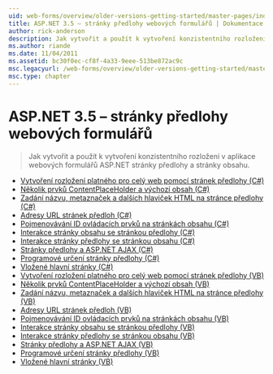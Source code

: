 ```yaml
---
uid: web-forms/overview/older-versions-getting-started/master-pages/index
title: ASP.NET 3.5 – stránky předlohy webových formulářů | Dokumentace Microsoftu
author: rick-anderson
description: Jak vytvořit a použít k vytvoření konzistentního rozložení v aplikace webových formulářů ASP.NET stránky předlohy a stránky obsahu.
ms.author: riande
ms.date: 11/04/2011
ms.assetid: bc30f0ec-cf8f-4a33-9eee-513be872ac9c
msc.legacyurl: /web-forms/overview/older-versions-getting-started/master-pages
msc.type: chapter
---
```

<a name="aspnet-35---web-forms-master-pages"></a>ASP.NET 3.5 – stránky předlohy webových formulářů
====================
> Jak vytvořit a použít k vytvoření konzistentního rozložení v aplikace webových formulářů ASP.NET stránky předlohy a stránky obsahu.


- [Vytvoření rozložení platného pro celý web pomocí stránek předlohy (C#)](creating-a-site-wide-layout-using-master-pages-cs.md)
- [Několik prvků ContentPlaceHolder a výchozí obsah (C#)](multiple-contentplaceholders-and-default-content-cs.md)
- [Zadání názvu, metaznaček a dalších hlaviček HTML na stránce předlohy (C#)](specifying-the-title-meta-tags-and-other-html-headers-in-the-master-page-cs.md)
- [Adresy URL stránek předloh (C#)](urls-in-master-pages-cs.md)
- [Pojmenovávání ID ovládacích prvků na stránkách obsahu (C#)](control-id-naming-in-content-pages-cs.md)
- [Interakce stránky obsahu se stránkou předlohy (C#)](interacting-with-the-master-page-from-the-content-page-cs.md)
- [Interakce stránky předlohy se stránkou obsahu (C#)](interacting-with-the-content-page-from-the-master-page-cs.md)
- [Stránky předlohy a ASP.NET AJAX (C#)](master-pages-and-asp-net-ajax-cs.md)
- [Programové určení stránky předlohy (C#)](specifying-the-master-page-programmatically-cs.md)
- [Vložené hlavní stránky (C#)](nested-master-pages-cs.md)
- [Vytvoření rozložení platného pro celý web pomocí stránek předlohy (VB)](creating-a-site-wide-layout-using-master-pages-vb.md)
- [Několik prvků ContentPlaceHolder a výchozí obsah (VB)](multiple-contentplaceholders-and-default-content-vb.md)
- [Zadání názvu, metaznaček a dalších hlaviček HTML na stránce předlohy (VB)](specifying-the-title-meta-tags-and-other-html-headers-in-the-master-page-vb.md)
- [Adresy URL stránek předloh (VB)](urls-in-master-pages-vb.md)
- [Pojmenovávání ID ovládacích prvků na stránkách obsahu (VB)](control-id-naming-in-content-pages-vb.md)
- [Interakce stránky obsahu se stránkou předlohy (VB)](interacting-with-the-master-page-from-the-content-page-vb.md)
- [Interakce stránky předlohy se stránkou obsahu (VB)](interacting-with-the-content-page-from-the-master-page-vb.md)
- [Stránky předlohy a ASP.NET AJAX (VB)](master-pages-and-asp-net-ajax-vb.md)
- [Programové určení stránky předlohy (VB)](specifying-the-master-page-programmatically-vb.md)
- [Vložené hlavní stránky (VB)](nested-master-pages-vb.md)
